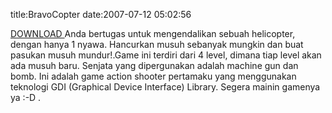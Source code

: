 title:BravoCopter
date:2007-07-12 05:02:56

<a href="http://www.geocities.com/kecebongsoft/Bravo.zip">
 DOWNLOAD
</a>
Anda bertugas untuk mengendalikan sebuah helicopter, dengan hanya 1 nyawa. Hancurkan musuh sebanyak mungkin dan buat pasukan musuh mundur!.Game ini terdiri dari 4 level, dimana tiap level akan ada musuh baru. Senjata yang dipergunakan adalah machine gun dan bomb. Ini adalah game action shooter pertamaku yang menggunakan teknologi GDI (Graphical Device Interface) Library. Segera mainin gamenya ya :-D .
